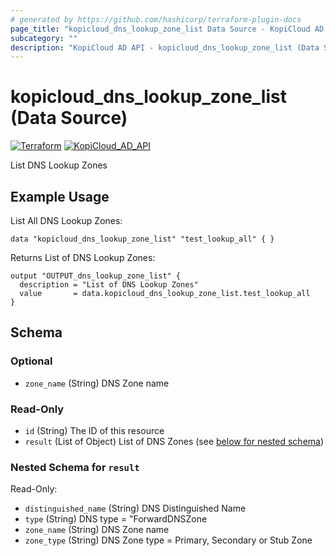 ```yaml
---
# generated by https://github.com/hashicorp/terraform-plugin-docs
page_title: "kopicloud_dns_lookup_zone_list Data Source - KopiCloud AD Provider"
subcategory: ""
description: "KopiCloud AD API - kopicloud_dns_lookup_zone_list (Data Source)"
---
```


# kopicloud_dns_lookup_zone_list (Data Source)
[![Terraform](https://img.shields.io/badge/terraform-v1.3+-blue.svg)](https://www.terraform.io/downloads.html) 
[![KopiCloud_AD_API](https://img.shields.io/badge/kopiCloud_ad-v1.0+-blueviolet.svg)](https://www.kopicloud-ad-api.com)

List DNS Lookup Zones

## Example Usage

List All DNS Lookup Zones:
```
data "kopicloud_dns_lookup_zone_list" "test_lookup_all" { }
```

Returns List of DNS Lookup Zones:
```
output "OUTPUT_dns_lookup_zone_list" {
  description = "List of DNS Lookup Zones"
  value       = data.kopicloud_dns_lookup_zone_list.test_lookup_all
}
```

<!-- schema generated by tfplugindocs -->
## Schema

### Optional

- `zone_name` (String) DNS Zone name

### Read-Only

- `id` (String) The ID of this resource
- `result` (List of Object) List of DNS Zones (see [below for nested schema](#nestedatt--result))

<a id="nestedatt--result"></a>
### Nested Schema for `result`

Read-Only:

- `distinguished_name` (String) DNS Distinguished Name
- `type` (String) DNS type = "ForwardDNSZone
- `zone_name` (String) DNS Zone name
- `zone_type` (String) DNS Zone type = Primary, Secondary or Stub Zone
